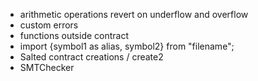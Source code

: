 
* arithmetic operations revert on underflow and overflow
* custom errors
* functions outside contract
* import {symbol1 as alias, symbol2} from "filename";
* Salted contract creations / create2
* SMTChecker

